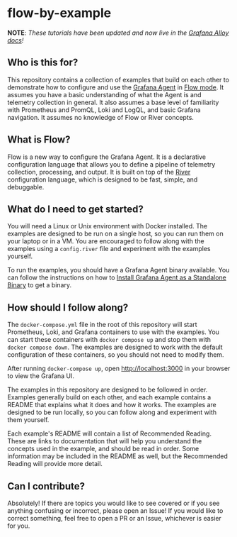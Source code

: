 # flow-by-example

**NOTE**: _These tutorials have been updated and now live in the [Grafana Alloy docs](https://grafana.com/docs/alloy/latest/tutorials/get-started/)!_

## Who is this for?

This repository contains a collection of examples that build on each other to demonstrate how to configure and use the [Grafana Agent](https://grafana.com/docs/agent/latest/) in [Flow mode](https://grafana.com/docs/agent/latest/flow/). It assumes you have a basic understanding of what the Agent is and telemetry collection in general. It also assumes a base level of familiarity with Prometheus and PromQL, Loki and LogQL, and basic Grafana navigation. It assumes no knowledge of Flow or River concepts.

## What is Flow?

Flow is a new way to configure the Grafana Agent. It is a declarative configuration language that allows you to define a pipeline of telemetry collection, processing, and output. It is built on top of the [River](https://github.com/grafana/river) configuration language, which is designed to be fast, simple, and debuggable.

## What do I need to get started?

You will need a Linux or Unix environment with Docker installed. The examples are designed to be run on a single host, so you can run them on your laptop or in a VM. You are encouraged to follow along with the examples using a `config.river` file and experiment with the examples yourself.

To run the examples, you should have a Grafana Agent binary available. You can follow the instructions on how to [Install Grafana Agent as a Standalone Binary](https://grafana.com/docs/agent/latest/flow/setup/install/binary/#install-grafana-agent-in-flow-mode-as-a-standalone-binary) to get a binary.

## How should I follow along?

The `docker-compose.yml` file in the root of this repository will start Prometheus, Loki, and Grafana containers to use with the examples. You can start these containers with `docker compose up` and stop them with `docker compose down`. The examples are designed to work with the default configuration of these containers, so you should not need to modify them.

After running `docker-compose up`, open [http://localhost:3000](http://localhost:3000) in your browser to view the Grafana UI.

The examples in this repository are designed to be followed in order. Examples generally build on each other, and each example contains a README that explains what it does and how it works. The examples are designed to be run locally, so you can follow along and experiment with them yourself.

Each example's README will contain a list of Recommended Reading. These are links to documentation that will help you understand the concepts used in the example, and should be read in order. Some information may be included in the README as well, but the Recommended Reading will provide more detail.

## Can I contribute?

Absolutely! If there are topics you would like to see covered or if you see anything confusing or incorrect, please open an Issue! If you would like to correct something, feel free to open a PR or an Issue, whichever is easier for you.
